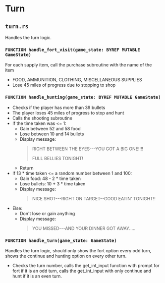 # Turn
## `turn.rs`
Handles the turn logic.

### `FUNCTION handle_fort_visit(game_state: BYREF MUTABLE GameState)`
For each supply item, call the purchase subroutine with the name of the item
* FOOD, AMMUNITION, CLOTHING, MISCELLANEOUS SUPPLIES
* Lose 45 miles of progress due to stopping to shop

### `FUNCTION handle_hunting(game_state: BYREF MUTABLE GameState)`

* Checks if the player has more than 39 bullets
* The player loses 45 miles of progress to stop and hunt
* Calls the shooting subroutine
* If the time taken was <= 1:
    * Gain between 52 and 58 food
    * Lose between 10 and 14 bullets
    * Display message:
        > RIGHT BETWEEN THE EYES---YOU GOT A BIG ONE!!!!
        >
        > FULL BELLIES TONIGHT!
    * Return
* If 13 * time taken <= a random number between 1 and 100:
    * Gain food: 48 - 2 * time taken
    * Lose bullets: 10 + 3 * time taken
    * Display message:
        > NICE SHOT---RIGHT ON TARGET--GOOD EATIN' TONIGHT!!
* Else:
    * Don't lose or gain anything
    * Display message:
        > YOU MISSED---AND YOUR DINNER GOT AWAY.....

### `FUNCTION handle_turn(game_state: GameState)`
Handles the turn logic, should only show the fort option every odd turn, shows the continue and hunting option on every other turn.
* Checks the turn number, calls the get_int_input function with prompt for fort if it is an odd turn, calls the get_int_input with only continue and hunt if it is an even turn.